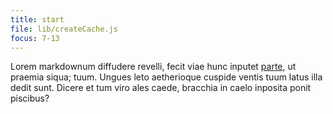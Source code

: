 ```yaml
---
title: start
file: lib/createCache.js
focus: 7-13
---
```


Lorem markdownum diffudere revelli, fecit viae hunc inputet
[parte](http://adiacet.org/), ut praemia siqua; tuum. Ungues leto aetherioque
cuspide ventis tuum latus illa dedit sunt. Dicere et tum viro ales caede,
bracchia in caelo inposita ponit piscibus?
